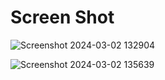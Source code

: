 
# Screen Shot 

![Screenshot 2024-03-02 132904](https://github.com/Muhammad-Zunain/Hair-Studio-Web/assets/146370860/104551e3-65ab-4c5a-9308-32e0bc233089)

![Screenshot 2024-03-02 135639](https://github.com/Muhammad-Zunain/Hair-Studio-Web/assets/146370860/89890c10-6bfc-4319-9c10-a30aa01d080b)

